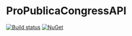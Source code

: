 # ProPublicaCongressAPI
[![Build status](https://ci.appveyor.com/api/projects/status/kadaabdrm4ipjoux?svg=true)](https://ci.appveyor.com/project/JustinSkiles/propublicacongressapi)
[![NuGet](https://img.shields.io/nuget/v/ProPublicaCongressAPI.svg)](https://www.nuget.org/packages/ProPublicaCongressAPI)
